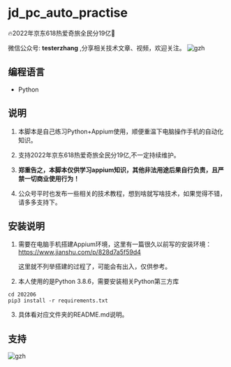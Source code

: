 # jd_pc_auto_practise
🔥2022年京东618热爱奇旅全民分19亿🚀

微信公众号: **testerzhang** ,分享相关技术文章、视频，欢迎关注。
![gzh](https://testerzhang.github.io/resources/gzh.png)



## 编程语言

* Python



## 说明

1. 本脚本是自己练习Python+Appium使用，顺便重温下电脑操作手机的自动化知识。

2. 支持2022年京东618热爱奇旅全民分19亿,不一定持续维护。

3. **郑重告之，本脚本仅供学习appium知识，其他非法用途后果自行负责，且严禁一切商业使用行为！**

4. 公众号平时也发布一些相关的技术教程，想到啥就写啥技术，如果觉得不错，请多多支持下。

   


## 安装说明

1. 需要在电脑手机搭建Appium环境，这里有一篇很久以前写的安装环境：https://www.jianshu.com/p/828d7a5f59d4

   这里就不列举搭建的过程了，可能会有出入，仅供参考。

    

2. 本人使用的是Python 3.8.6，需要安装相关Python第三方库

```
cd 202206
pip3 install -r requirements.txt
```



3. 具体看对应文件夹的README.md说明。



## 支持

![gzh](https://testerzhang.github.io/resources/gzh.png)

